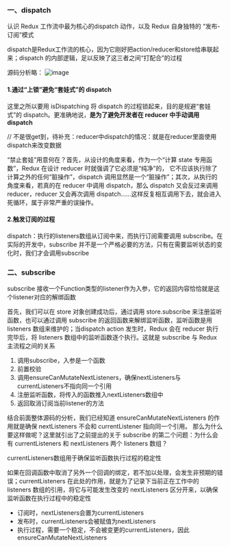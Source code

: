### 一、dispatch

认识 Redux 工作流中最为核心的dispatch 动作，以及 Redux 自身独特的 “发布-订阅”模式

dispatch是Redux工作流的核心，因为它刚好把action/reducer和store给串联起来；dispatch 的内部逻辑，足以反映了这三者之间“打配合”的过程

源码分析略：
![image](https://user-images.githubusercontent.com/53267289/147357991-12b7774a-9afe-403c-86a0-15d0d36ac826.png)

#### 1.通过“上锁”避免“套娃式”的 dispatch
这里之所以要用 isDispatching 将 dispatch 的过程锁起来，目的是规避“套娃式”的 dispatch。更准确地说，**是为了避免开发者在 reducer 中手动调用 dispatch**

// 不是很get到，待补充：reducer中dispatch的情况：就是在reducer里面使用dispatch来改变数据

“禁止套娃”用意何在？首先，从设计的角度来看，作为一个“计算 state 专用函数”，Redux 在设计 reducer 时就强调了它必须是“纯净”的，
它不应该执行除了计算之外的任何“脏操作”，dispatch 调用显然是一个“脏操作”；其次，从执行的角度来看，若真的在 reducer 中调用 dispatch，那么 dispatch 又会反过来调用 reducer，reducer 又会再次调用 dispatch......这样反复相互调用下去，就会进入死循环，属于非常严重的误操作。

#### 2.触发订阅的过程

dispatch：执行的listeners数组从订阅中来，而执行订阅需要调用 subscribe。在实际的开发中，subscribe 并不是一个严格必要的方法，只有在需要监听状态的变化时，我们才会调用subscribe

### 二、subscribe


subscribe 接收一个Function类型的listener作为入参，它的返回内容恰恰就是这个listener对应的解绑函数

首先，我们可以在 store 对象创建成功后，通过调用 store.subscribe 来注册监听函数，也可以通过调用 subscribe 的返回函数来解绑监听函数，监听函数是用 listeners 数组来维护的；当dispatch action 发生时，Redux 会在 reducer 执行完毕后，将 listeners 数组中的监听函数逐个执行。这就是 subscribe 与 Redux 主流程之间的关系

1. 调用subscribe，入参是一个函数
2. 前置校验
3. 调用ensureCanMutateNextListeners，确保nextListeners与currentListeners不指向同一个引用
4. 注册监听函数，将传入的函数推入nextListeners数组中
5. 返回取消订阅当前listener的方法


结合前面整体源码的分析，我们已经知道 ensureCanMutateNextListeners 的作用就是确保 nextListeners 不会和 currentListener 指向同一个引用。 那么为什么要这样做呢？这里就引出了之前提出的关于 subscribe 的第二个问题：为什么会有 currentListeners 和 nextListeners 两个 listeners 数组？

currentListeners数组用于确保监听函数执行过程的稳定性

如果在回调函数中取消了另外一个回调的绑定，若不加以处理，会发生非预期的错误；currentListeners 在此处的作用，就是为了记录下当前正在工作中的 listeners 数组的引用，将它与可能发生改变的 nextListeners 区分开来，以确保监听函数在执行过程中的稳定性

- 订阅时，nextListeners会置为currentListeners
- 发布时，currentListeners会被赋值为nextListeners
- 执行过程，需要一个稳定，不会被变更的currentListeners，因此ensureCanMutateNextListeners
